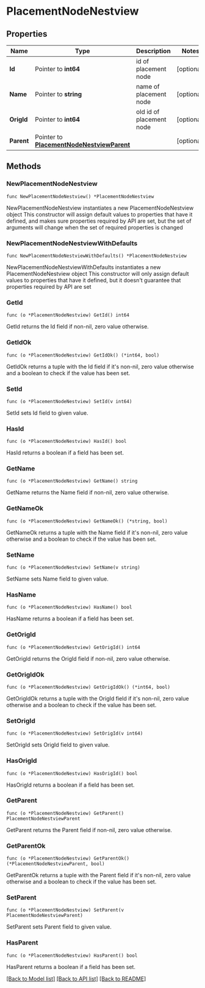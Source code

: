 # PlacementNodeNestview

## Properties

Name | Type | Description | Notes
------------ | ------------- | ------------- | -------------
**Id** | Pointer to **int64** | id of placement node | [optional] 
**Name** | Pointer to **string** | name of placement node | [optional] 
**OrigId** | Pointer to **int64** | old id of placement node | [optional] 
**Parent** | Pointer to [**PlacementNodeNestviewParent**](PlacementNodeNestviewParent.md) |  | [optional] 

## Methods

### NewPlacementNodeNestview

`func NewPlacementNodeNestview() *PlacementNodeNestview`

NewPlacementNodeNestview instantiates a new PlacementNodeNestview object
This constructor will assign default values to properties that have it defined,
and makes sure properties required by API are set, but the set of arguments
will change when the set of required properties is changed

### NewPlacementNodeNestviewWithDefaults

`func NewPlacementNodeNestviewWithDefaults() *PlacementNodeNestview`

NewPlacementNodeNestviewWithDefaults instantiates a new PlacementNodeNestview object
This constructor will only assign default values to properties that have it defined,
but it doesn't guarantee that properties required by API are set

### GetId

`func (o *PlacementNodeNestview) GetId() int64`

GetId returns the Id field if non-nil, zero value otherwise.

### GetIdOk

`func (o *PlacementNodeNestview) GetIdOk() (*int64, bool)`

GetIdOk returns a tuple with the Id field if it's non-nil, zero value otherwise
and a boolean to check if the value has been set.

### SetId

`func (o *PlacementNodeNestview) SetId(v int64)`

SetId sets Id field to given value.

### HasId

`func (o *PlacementNodeNestview) HasId() bool`

HasId returns a boolean if a field has been set.

### GetName

`func (o *PlacementNodeNestview) GetName() string`

GetName returns the Name field if non-nil, zero value otherwise.

### GetNameOk

`func (o *PlacementNodeNestview) GetNameOk() (*string, bool)`

GetNameOk returns a tuple with the Name field if it's non-nil, zero value otherwise
and a boolean to check if the value has been set.

### SetName

`func (o *PlacementNodeNestview) SetName(v string)`

SetName sets Name field to given value.

### HasName

`func (o *PlacementNodeNestview) HasName() bool`

HasName returns a boolean if a field has been set.

### GetOrigId

`func (o *PlacementNodeNestview) GetOrigId() int64`

GetOrigId returns the OrigId field if non-nil, zero value otherwise.

### GetOrigIdOk

`func (o *PlacementNodeNestview) GetOrigIdOk() (*int64, bool)`

GetOrigIdOk returns a tuple with the OrigId field if it's non-nil, zero value otherwise
and a boolean to check if the value has been set.

### SetOrigId

`func (o *PlacementNodeNestview) SetOrigId(v int64)`

SetOrigId sets OrigId field to given value.

### HasOrigId

`func (o *PlacementNodeNestview) HasOrigId() bool`

HasOrigId returns a boolean if a field has been set.

### GetParent

`func (o *PlacementNodeNestview) GetParent() PlacementNodeNestviewParent`

GetParent returns the Parent field if non-nil, zero value otherwise.

### GetParentOk

`func (o *PlacementNodeNestview) GetParentOk() (*PlacementNodeNestviewParent, bool)`

GetParentOk returns a tuple with the Parent field if it's non-nil, zero value otherwise
and a boolean to check if the value has been set.

### SetParent

`func (o *PlacementNodeNestview) SetParent(v PlacementNodeNestviewParent)`

SetParent sets Parent field to given value.

### HasParent

`func (o *PlacementNodeNestview) HasParent() bool`

HasParent returns a boolean if a field has been set.


[[Back to Model list]](../README.md#documentation-for-models) [[Back to API list]](../README.md#documentation-for-api-endpoints) [[Back to README]](../README.md)


